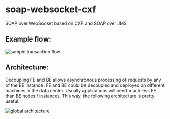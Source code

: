 soap-websocket-cxf
==================

SOAP over WebSocket based on CXF and SOAP over JMS

## Example flow:

![sample transaction flow](http://s29.postimg.org/xbqcwzpzb/cxf_websocket.png)

## Architecture:

Decoupling FE and BE allows asynchronous processing of requests by any of the BE instance. FE and BE could be decoupled and deployed on different machines in the data center. Usually applications will need much less FE than BE nodes / instances. This way, the following architecture is pretty useful:

![global architecture](http://s23.postimg.org/7p2vhkhor/soap_over_websocket_with_jms.png)
